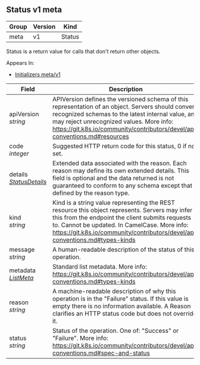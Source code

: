 ## Status v1 meta

Group        | Version     | Kind
------------ | ---------- | -----------
meta | v1 | Status



Status is a return value for calls that don't return other objects.

<aside class="notice">
Appears In:

<ul> 
<li><a href="#initializers-v1-meta">Initializers meta/v1</a></li>
</ul></aside>

Field        | Description
------------ | -----------
apiVersion <br /> *string*    | APIVersion defines the versioned schema of this representation of an object. Servers should convert recognized schemas to the latest internal value, and may reject unrecognized values. More info: https://git.k8s.io/community/contributors/devel/api-conventions.md#resources
code <br /> *integer*    | Suggested HTTP return code for this status, 0 if not set.
details <br /> *[StatusDetails](#statusdetails-v1-meta)*    | Extended data associated with the reason.  Each reason may define its own extended details. This field is optional and the data returned is not guaranteed to conform to any schema except that defined by the reason type.
kind <br /> *string*    | Kind is a string value representing the REST resource this object represents. Servers may infer this from the endpoint the client submits requests to. Cannot be updated. In CamelCase. More info: https://git.k8s.io/community/contributors/devel/api-conventions.md#types-kinds
message <br /> *string*    | A human-readable description of the status of this operation.
metadata <br /> *[ListMeta](#listmeta-v1-meta)*    | Standard list metadata. More info: https://git.k8s.io/community/contributors/devel/api-conventions.md#types-kinds
reason <br /> *string*    | A machine-readable description of why this operation is in the "Failure" status. If this value is empty there is no information available. A Reason clarifies an HTTP status code but does not override it.
status <br /> *string*    | Status of the operation. One of: "Success" or "Failure". More info: https://git.k8s.io/community/contributors/devel/api-conventions.md#spec-and-status

